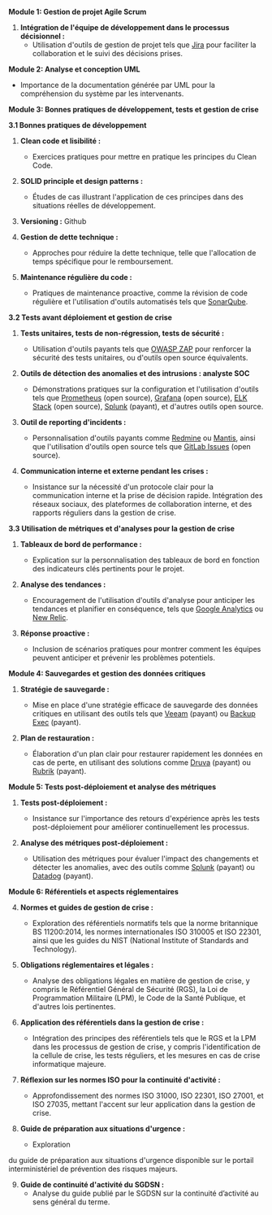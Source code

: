**Module 1: Gestion de projet Agile Scrum**

1. **Intégration de l'équipe de développement dans le processus décisionnel :**
   - Utilisation d'outils de gestion de projet tels que [Jira](https://www.atlassian.com/software/jira) pour faciliter la collaboration et le suivi des décisions prises.

**Module 2: Analyse et conception UML**

   - Importance de la documentation générée par UML pour la compréhension du système par les intervenants.

**Module 3: Bonnes pratiques de développement, tests et gestion de crise**

**3.1 Bonnes pratiques de développement**

   1. **Clean code et lisibilité :**
      - Exercices pratiques pour mettre en pratique les principes du Clean Code.

   2. **SOLID principle et design patterns :**
      - Études de cas illustrant l'application de ces principes dans des situations réelles de développement.
   3. **Versioning :** Github 

   3. **Gestion de dette technique :**
      - Approches pour réduire la dette technique, telle que l'allocation de temps spécifique pour le remboursement.

   4. **Maintenance régulière du code :**
      - Pratiques de maintenance proactive, comme la révision de code régulière et l'utilisation d'outils automatisés tels que [SonarQube](https://www.sonarqube.org/).

**3.2 Tests avant déploiement et gestion de crise**

   1. **Tests unitaires, tests de non-régression, tests de sécurité :**
      - Utilisation d'outils payants tels que [OWASP ZAP](https://www.zaproxy.org/) pour renforcer la sécurité des tests unitaires, ou d'outils open source équivalents.

   2. **Outils de détection des anomalies et des intrusions : analyste SOC**
      - Démonstrations pratiques sur la configuration et l'utilisation d'outils tels que [Prometheus](https://prometheus.io/) (open source), [Grafana](https://grafana.com/) (open source), [ELK Stack](https://www.elastic.co/what-is/elk-stack) (open source), [Splunk](https://www.splunk.com/) (payant), et d'autres outils open source.

   3. **Outil de reporting d'incidents :**
      - Personnalisation d'outils payants comme [Redmine](https://www.redmine.org/) ou [Mantis](https://www.mantisbt.org/), ainsi que l'utilisation d'outils open source tels que [GitLab Issues](https://docs.gitlab.com/ee/user/project/issues/) (open source).

   4. **Communication interne et externe pendant les crises :**
      - Insistance sur la nécessité d'un protocole clair pour la communication interne et la prise de décision rapide. Intégration des réseaux sociaux, des plateformes de collaboration interne, et des rapports réguliers dans la gestion de crise.

**3.3 Utilisation de métriques et d'analyses pour la gestion de crise**

   1. **Tableaux de bord de performance :**
      - Explication sur la personnalisation des tableaux de bord en fonction des indicateurs clés pertinents pour le projet.

   2. **Analyse des tendances :**
      - Encouragement de l'utilisation d'outils d'analyse pour anticiper les tendances et planifier en conséquence, tels que [Google Analytics](https://analytics.google.com/) ou [New Relic](https://newrelic.com/).

   3. **Réponse proactive :**
      - Inclusion de scénarios pratiques pour montrer comment les équipes peuvent anticiper et prévenir les problèmes potentiels.

**Module 4: Sauvegardes et gestion des données critiques**

   1. **Stratégie de sauvegarde :**
      - Mise en place d'une stratégie efficace de sauvegarde des données critiques en utilisant des outils tels que [Veeam](https://www.veeam.com/) (payant) ou [Backup Exec](https://www.veritas.com/backup) (payant).

   2. **Plan de restauration :**
      - Élaboration d'un plan clair pour restaurer rapidement les données en cas de perte, en utilisant des solutions comme [Druva](https://www.druva.com/) (payant) ou [Rubrik](https://www.rubrik.com/) (payant).

**Module 5: Tests post-déploiement et analyse des métriques**

   1. **Tests post-déploiement :**
      - Insistance sur l'importance des retours d'expérience après les tests post-déploiement pour améliorer continuellement les processus.

   2. **Analyse des métriques post-déploiement :**
      - Utilisation des métriques pour évaluer l'impact des changements et détecter les anomalies, avec des outils comme [Splunk](https://www.splunk.com/) (payant) ou [Datadog](https://www.datadoghq.com/) (payant).

**Module 6: Référentiels et aspects réglementaires**

   4. **Normes et guides de gestion de crise :**
      - Exploration des référentiels normatifs tels que la norme britannique BS 11200:2014, les normes internationales ISO 310005 et ISO 22301, ainsi que les guides du NIST (National Institute of Standards and Technology).

   5. **Obligations réglementaires et légales :**
      - Analyse des obligations légales en matière de gestion de crise, y compris le Référentiel Général de Sécurité (RGS), la Loi de Programmation Militaire (LPM), le Code de la Santé Publique, et d'autres lois pertinentes.

   6. **Application des référentiels dans la gestion de crise :**
      - Intégration des principes des référentiels tels que le RGS et la LPM dans les processus de gestion de crise, y compris l'identification de la cellule de crise, les tests réguliers, et les mesures en cas de crise informatique majeure.

   7. **Réflexion sur les normes ISO pour la continuité d'activité :**
      - Approfondissement des normes ISO 31000, ISO 22301, ISO 27001, et ISO 27035, mettant l'accent sur leur application dans la gestion de crise.

   8. **Guide de préparation aux situations d'urgence :**
      - Exploration

 du guide de préparation aux situations d'urgence disponible sur le portail interministériel de prévention des risques majeurs.

   9. **Guide de continuité d'activité du SGDSN :**
      - Analyse du guide publié par le SGDSN sur la continuité d’activité au sens général du terme.
